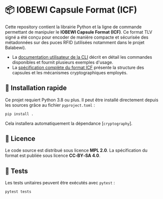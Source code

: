 # 📦 IOBEWI Capsule Format (ICF)

Cette repository contient la librairie Python et la ligne de commande permettant
de manipuler le **IOBEWI Capsule Format (ICF)**. Ce format TLV signé a été conçu
pour encoder de manière compacte et sécurisée des métadonnées sur des puces RFID
(utilisées notamment dans le projet Balabewi).

- La [documentation utilisateur de la CLI](icf/cli/README.md) décrit en détail
  les commandes disponibles et fournit plusieurs exemples d'usage.
- La [spécification complète du format ICF](doc/SPEC-ICF.md) présente la structure
  des capsules et les mécanismes cryptographiques employés.

## 🔧 Installation rapide


Ce projet requiert Python 3.8 ou plus. Il peut être installé
directement depuis les sources grâce au fichier `pyproject.toml` :

```bash
pip install .
```
Cela installera automatiquement la dépendance [`cryptography`].

## 📄 Licence

Le code source est distribué sous licence **MPL 2.0**. La spécification du format
est publiée sous licence **CC‑BY‑SA 4.0**.

## 🧪 Tests

Les tests unitaires peuvent être exécutés avec `pytest` :

```bash
pytest tests
```
